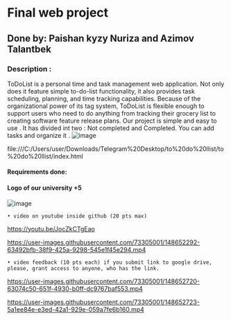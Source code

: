 # Final web project
## Done by: Paishan kyzy Nuriza and Azimov Talantbek
### Description :
ToDoList is a personal time and task management web application. Not only does it feature simple to-do-list functionality, it also provides task scheduling, planning, and time tracking capabilities. Because of the organizational power of its tag system, ToDoList is flexible enough to support users who need to do anything from tracking their grocery list to creating software feature release plans.
Our project is simple and easy to use . It has divided int two : Not completed and Completed. You can add tasks and organize it .
![image](https://user-images.githubusercontent.com/73305001/148652993-e9b7e99a-78e2-4266-8288-d97a211d2318.png)


file:///C:/Users/user/Downloads/Telegram%20Desktop/to%20do%20llist/to%20do%20llist/index.html


#### Requirements done:

#### Logo of our university +5
![image](https://user-images.githubusercontent.com/73305001/148652906-03e968fb-e546-4595-beb4-3545a15e4dba.png)



	• video on youtube inside github (20 pts max)
https://youtu.be/JocZkCTgEao

https://user-images.githubusercontent.com/73305001/148652292-63492bfb-38f9-425a-9298-545e1f45e294.mp4
	
	• video feedback (10 pts each) if you submit link to google drive, please, grant access to anyone, who has the link.
	
https://user-images.githubusercontent.com/73305001/148652720-63074c50-651f-4930-b0ff-dc9767baf553.mp4

https://user-images.githubusercontent.com/73305001/148652723-5a1ee84e-e3ed-42a1-929e-059a7fe6b160.mp4


	




